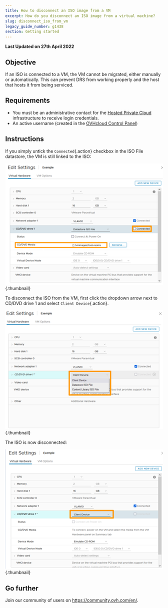 ```yaml
---
title: How to disconnect an ISO image from a VM
excerpt: How do you disconnect an ISO image from a virtual machine?
slug: disconnect_iso_from_vm
legacy_guide_number: g1438
section: Getting started
---
```


**Last Updated on 27th April 2022**

## Objective

If an ISO is connected to a VM, the VM cannot be migrated, either manually or automatically. This can prevent DRS from working properly and the host that hosts it from being serviced.

## Requirements

- You must be an administrative contact for the [Hosted Private Cloud](https://www.ovhcloud.com/sg/en/enterprise/products/hosted-private-cloud/) infrastructure to receive login credentials.
- An active username (created in the [OVHcloud Control Panel](https://ca.ovh.com/auth/?action=gotomanager&from=https://www.ovh.com/sg/&ovhSubsidiary=sg))


## Instructions

If you simply untick the `Connected`{.action} checkbox in the ISO File datastore, the VM is still linked to the ISO:

![Disconnect](images/disconnect1.png){.thumbnail}

To disconnect the ISO from the VM, first click the dropdown arrow next to CD/DVD drive 1 and select `Client Device`{.action}.

![Disconnect](images/disconnect2.png){.thumbnail}

The ISO is now disconnected:

![Disconnect](images/disconnect3.png){.thumbnail}

## Go further

Join our community of users on <https://community.ovh.com/en/>.